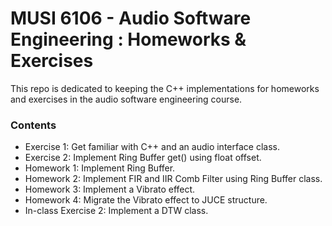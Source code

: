 # MUSI 6106 - Audio Software Engineering : Homeworks & Exercises

This repo is dedicated to keeping the C++ implementations for homeworks and exercises in the audio software engineering course.



### Contents

- Exercise 1: Get familiar with C++ and an audio interface class.
- Exercise 2: Implement Ring Buffer get() using float offset.
- Homework 1: Implement Ring Buffer.
- Homework 2: Implement FIR and IIR Comb Filter using Ring Buffer class.
- Homework 3: Implement a Vibrato effect.
- Homework 4: Migrate the Vibrato effect to JUCE structure.
- In-class Exercise 2: Implement a DTW class.